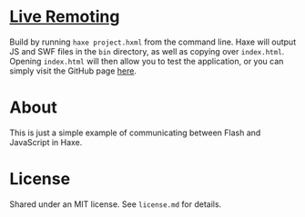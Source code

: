 # [Live Remoting](http://steverichey.github.io/LiveRemoting/)

Build by running `haxe project.hxml` from the command line. Haxe will output JS and SWF files in the `bin` directory, as well as copying over `index.html`. Opening `index.html` will then allow you to test the application, or you can simply visit the GitHub page [here](http://steverichey.github.io/LiveRemoting/).

# About

This is just a simple example of communicating between Flash and JavaScript in Haxe.

# License

Shared under an MIT license. See `license.md` for details.
